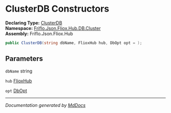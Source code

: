 ﻿<!--  
  <auto-generated>   
    The contents of this file were generated by a tool.  
    Changes to this file may be list if the file is regenerated  
  </auto-generated>   
-->

# ClusterDB Constructors

**Declaring Type:** [ClusterDB](../index.md)  
**Namespace:** [Friflo.Json.Fliox.Hub.DB.Cluster](../../index.md)  
**Assembly:** Friflo.Json.Fliox.Hub

```csharp
public ClusterDB(string dbName, FlioxHub hub, DbOpt opt = );
```

## Parameters

`dbName`  string

`hub`  [FlioxHub](../../../../Host/FlioxHub/index.md)

`opt`  [DbOpt](../../../../Host/DbOpt/index.md)

___

*Documentation generated by [MdDocs](https://github.com/ap0llo/mddocs)*
